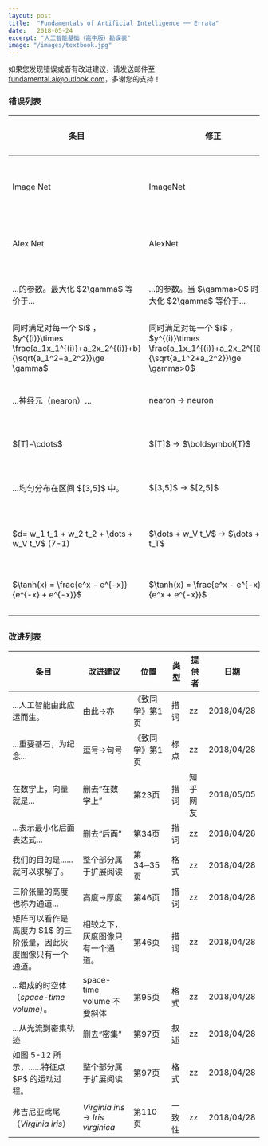 ```yaml
---
layout: post
title:  "Fundamentals of Artificial Intelligence ── Errata"
date:   2018-05-24
excerpt: "人工智能基础（高中版）勘误表"
image: "/images/textbook.jpg"
---
```

<div class="box">
    <p>
    如果您发现错误或者有改进建议，请发送邮件至 <a href="mailto:fundamental.ai@outlook.com">fundamental.ai@outlook.com</a>，多谢您的支持！
    </p>
</div>

<h3>错误列表</h3>
<div class="table-wrapper">
    <table>
        <thead>
            <tr>
                <th>条目</th>
                <th>修正</th>
                <th>位置</th>
                <th>类型</th>
                <th>汇报者</th>
                <th>日期</th>
            </tr>
        </thead>
        <tbody>
            <tr>
                <td>Image Net</td>
                <td>ImageNet</td>
                <td>第9、52、53、54页</td>
                <td>专有名词</td>
                <td>zz</td>
                <td>2018/04/28</td>
            </tr>
            <tr>
                <td>Alex Net</td>
                <td>AlexNet</td>
                <td>第9、62页</td>
                <td>专有名词</td>
                <td>zz</td>
                <td>2018/04/28</td>
            </tr>
            <tr>
                <td>...的参数。最大化 $2\gamma$ 等价于...</td>
                <td>...的参数。当 $\gamma>0$ 时，最大化 $2\gamma$ 等价于...</td>
                <td>第34页</td>
                <td>技术错误</td>
                <td>姚超睿</td>
                <td>2018/05/07</td>
            </tr>
            <tr>
                <td>同时满足对每一个 $i$ ，$y^{(i)}\times \frac{a_1x_1^{(i)}+a_2x_2^{(i)}+b}{\sqrt{a_1^2+a_2^2}}\ge \gamma$</td>
                <td>同时满足对每一个 $i$ ，$y^{(i)}\times \frac{a_1x_1^{(i)}+a_2x_2^{(i)}+b}{\sqrt{a_1^2+a_2^2}}\ge \gamma>0$</td>
                <td>第34页</td>
                <td>技术错误</td>
                <td>姚超睿</td>
                <td>2018/05/07</td>
            </tr>
            <tr>
                <td>...神经元（nearon）...</td>
                <td>nearon -> neuron</td>
                <td>第59页</td>
                <td>专有名词</td>
                <td>zz</td>
                <td>2018/04/28</td>
            </tr>
            <tr>
                <td>$[T]=\cdots$</td>
                <td>$[T]$ -> $\boldsymbol{T}$</td>
                <td>第130页</td>
                <td>格式</td>
                <td>zz</td>
                <td>2018/04/28</td>
            </tr>
            <tr>
                <td>...均匀分布在区间 $[3,5]$ 中。</td>
                <td>$[3,5]$ -> $[2,5]$</td>
                <td>第130页</td>
                <td>排印错误</td>
                <td>周丹</td>
                <td>2018/05/07</td>
            </tr>
            <tr>
                <td>$d= w_1 t_1 + w_2 t_2 + \dots + w_V t_V$  (7-1)</td>
                <td>$\dots + w_V t_V$ -> $\dots + w_T t_T$ </td>
                <td>第130页</td>
                <td>排印错误</td>
                <td>黄攀</td>
                <td>2018/06/04</td>
            </tr>
            <tr>
                <td>$\tanh(x) = \frac{e^x - e^{-x}}{e^{-x} + e^{-x}}$</td>
                <td>$\tanh(x) = \frac{e^x - e^{-x}}{e^x + e^{-x}}$</td>
                <td>第57页</td>
                <td>排印错误</td>
                <td>朋错</td>
                <td>2018/06/04</td>
            </tr>
        </tbody>
        <tfoot>
            <tr>
                <td colspan="2"></td>
                <td></td>
            </tr>
        </tfoot>
    </table>
</div>

<h3>改进列表</h3>
<div class="table-wrapper">
    <table>
        <thead>
            <tr>
                <th>条目</th>
                <th>改进建议</th>
                <th>位置</th>
                <th>类型</th>
                <th>提供者</th>
                <th>日期</th>
            </tr>
        </thead>
        <tbody>
            <tr>
                <td>...人工智能由此应运而生。</td>
                <td>由此->亦</td>
                <td>《致同学》第1页</td>
                <td>措词</td>
                <td>zz</td>
                <td>2018/04/28</td>
            </tr>
            <tr>
                <td>...重要基石，为纪念...</td>
                <td>逗号->句号</td>
                <td>《致同学》第1页</td>
                <td>标点</td>
                <td>zz</td>
                <td>2018/04/28</td>
            </tr>
            <tr>
                <td>在数学上，向量就是...</td>
                <td>删去“在数学上”</td>
                <td>第23页</td>
                <td>措词</td>
                <td>知乎网友</td>
                <td>2018/05/05</td>
            </tr>
            <tr>
                <td>...表示最小化后面表达式...</td>
                <td>删去“后面”</td>
                <td>第34页</td>
                <td>措词</td>
                <td>zz</td>
                <td>2018/04/28</td>
            </tr>
            <tr>
                <td>我们的目的是......就可以求解了。</td>
                <td>整个部分属于扩展阅读</td>
                <td>第34─35页</td>
                <td>格式</td>
                <td>zz</td>
                <td>2018/04/28</td>
            </tr>
            <tr>
                <td>三阶张量的高度也称为通道...</td>
                <td>高度->厚度</td>
                <td>第46页</td>
                <td>措词</td>
                <td>zz</td>
                <td>2018/04/28</td>
            </tr>
            <tr>
                <td>矩阵可以看作是高度为 $1$ 的三阶张量，因此灰度图像只有一个通道。</td>
                <td>相较之下，灰度图像只有一个通道。</td>
                <td>第46页</td>
                <td>措词</td>
                <td>zz</td>
                <td>2018/04/28</td>
            </tr>
            <tr>
                <td>...组成的时空体（<i>space-time volume</i>）。</td>
                <td>space-time volume 不要斜体</td>
                <td>第95页</td>
                <td>格式</td>
                <td>zz</td>
                <td>2018/04/28</td>
            </tr>
            <tr>
                <td>...从光流到密集轨迹</td>
                <td>删去“密集”</td>
                <td>第97页</td>
                <td>叙述</td>
                <td>zz</td>
                <td>2018/04/28</td>
            </tr>
            <tr>
                <td>如图 5-12 所示，......特征点 $P$ 的运动过程。</td>
                <td>整个部分属于扩展阅读</td>
                <td>第97页</td>
                <td>格式</td>
                <td>zz</td>
                <td>2018/04/28</td>
            </tr>
            <tr>
                <td>弗吉尼亚鸢尾（<i>Virginia iris</i>）</td>
                <td><i>Virginia iris</i> -> <i>Iris virginica</i></td>
                <td>第110页</td>
                <td>一致性</td>
                <td>zz</td>
                <td>2018/04/28</td>
            </tr>
        </tbody>
        <tfoot>
            <tr>
                <td colspan="5"></td>
            </tr>
        </tfoot>
    </table>
</div>
